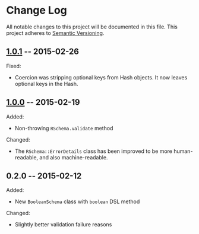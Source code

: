# Change Log
All notable changes to this project will be documented in this file.
This project adheres to [Semantic Versioning](http://semver.org/).

## [1.0.1] -- 2015-02-26
Fixed:
- Coercion was stripping optional keys from Hash objects. It now leaves
  optional keys in the Hash.

## [1.0.0] -- 2015-02-19
Added:
- Non-throwing `RSchema.validate` method

Changed:
- The `RSchema::ErrorDetails` class has been improved to be more
  human-readable, and also machine-readable.

## 0.2.0 -- 2015-02-12
Added:
- New `BooleanSchema` class with `boolean` DSL method

Changed:
- Slightly better validation failure reasons

[1.0.1]: https://github.com/tomdalling/rschema/compare/v1.0.0...v1.0.1
[1.0.0]: https://github.com/tomdalling/rschema/compare/v0.2.0...v1.0.0

